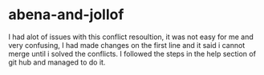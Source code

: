 # abena-and-jollof
 I had alot of issues with this conflict resoultion, it was not easy for me and very confusing, I had made
changes on the first line and it said i cannot merge until i solved the conflicts. I followed the steps in the help section of git hub and managed to do it.

